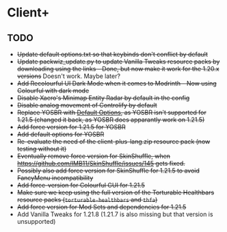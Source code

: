 # Client+

## TODO
- ~~Update default options.txt so that keybinds don't conflict by default~~
- ~~Update packwiz_update.py to update Vanilla Tweaks resource packs by downloading using the links -  Done, but now make it work for the 1.20.x versions~~ Doesn't work. Maybe later?
- ~~Add Recolourful UI Dark Mode when it comes to Modrinth - Now using Colourful with dark mode~~
- ~~Disable Xaero's Minimap Entity Radar by default in the config~~
- ~~Disable analog movement of Controlify by default~~
- ~~Replace YOSBR with [Default Options](https://modrinth.com/mod/default-options), as YOSBR isn't supported for 1.21.5 (changed it back, as YOSBR does apparantly work on 1.21.5)~~
- ~~Add force version for 1.21.5 for YOSBR~~
- ~~Add default options for YOSBR~~
- ~~Re-evaluate the need of the client-plus-lang.zip resource pack (now testing without it)~~
- ~~Eventually remove force version for SkinShuffle, when https://github.com/IMB11/SkinShuffle/issues/145 gets fixed.~~
- ~~Possibly also add force version for SkinShuffle for 1.21.5 to avoid FancyMenu incompatibility~~
- ~~Add force-version for Colourful GUI for 1.21.5~~
- ~~Make sure we keep using the full version of the Torturable Healthbars resource packs (`torturable-healthbars` and `thfa`)~~
- ~~Add force version for Mod Sets and dependencies for 1.21.5~~
- Add Vanilla Tweaks for 1.21.8 (1.21.7 is also missing but that version is unsupported)
